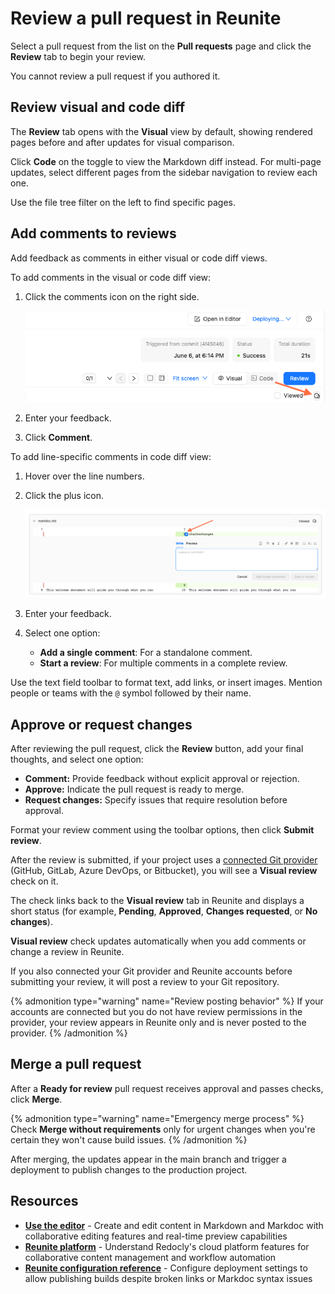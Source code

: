 # Review a pull request in Reunite

Select a pull request from the list on the **Pull requests** page and click the **Review** tab to begin your review.

You cannot review a pull request if you authored it.

## Review visual and code diff

The **Review** tab opens with the **Visual** view by default, showing rendered pages before and after updates for visual comparison.

Click **Code** on the toggle to view the Markdown diff instead.
For multi-page updates, select different pages from the sidebar navigation to review each one.

Use the file tree filter on the left to find specific pages.

## Add comments to reviews

Add feedback as comments in either visual or code diff views.

To add comments in the visual or code diff view:

1. Click the comments icon on the right side.

    ![Screenshot of top right side of review tab in Reunite with arrow pointing to the comments icon](../../images/comment-icon.png)

1. Enter your feedback.
1. Click **Comment**.

To add line-specific comments in code diff view:

1. Hover over the line numbers.
1. Click the plus icon.

    ![Screenshot of code diff view in Reunite with arrow pointing towards plus icon](../../images/plus-icon.png)

1. Enter your feedback.
1. Select one option:
   - **Add a single comment**: For a standalone comment.
   - **Start a review**: For multiple comments in a complete review.

Use the text field toolbar to format text, add links, or insert images.
Mention people or teams with the `@` symbol followed by their name.

## Approve or request changes

After reviewing the pull request, click the **Review** button, add your final thoughts, and select one option:

- **Comment:** Provide feedback without explicit approval or rejection.
- **Approve:** Indicate the pull request is ready to merge.
- **Request changes:** Specify issues that require resolution before approval.

Format your review comment using the toolbar options, then click **Submit review**.

After the review is submitted, if your project uses a [connected Git provider](../../project/connect-git/connect-git-provider.md) (GitHub, GitLab, Azure DevOps, or Bitbucket), you will see a **Visual review** check on it.

The check links back to the **Visual review** tab in Reunite and displays a short status (for example, **Pending**, **Approved**, **Changes requested**, or **No changes**).

**Visual review** check updates automatically when you add comments or change a review in Reunite.

If you also connected your Git provider and Reunite accounts before submitting your review, it will post a review to your Git repository.

{% admonition type="warning" name="Review posting behavior" %}
If your accounts are connected but you do not have review permissions in the provider, your review appears in Reunite only and is never posted to the provider.
{% /admonition %}

## Merge a pull request

After a **Ready for review** pull request receives approval and passes checks, click **Merge**.

{% admonition type="warning" name="Emergency merge process" %}
Check **Merge without requirements** only for urgent changes when you're certain they won't cause build issues.
{% /admonition %}

After merging, the updates appear in the main branch and trigger a deployment to publish changes to the production project.

## Resources

- **[Use the editor](../use-editor.md)** - Create and edit content in Markdown and Markdoc with collaborative editing features and real-time preview capabilities
- **[Reunite platform](../../reunite.md)** - Understand Redocly's cloud platform features for collaborative content management and workflow automation
- **[Reunite configuration reference](../../../config/reunite.md)** - Configure deployment settings to allow publishing builds despite broken links or Markdoc syntax issues
